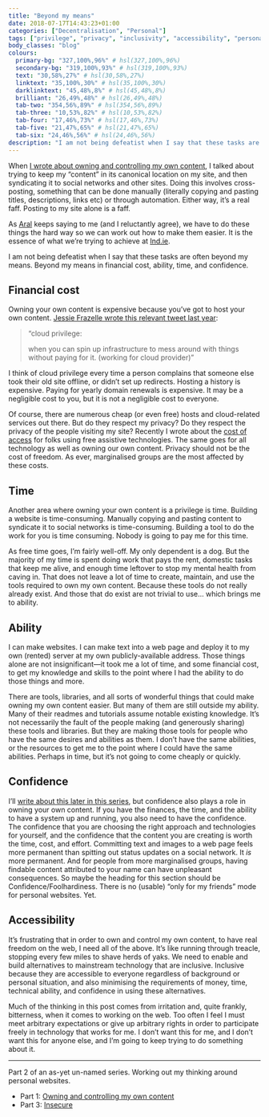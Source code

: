 ```yaml
---
title: "Beyond my means"
date: 2018-07-17T14:43:23+01:00
categories: ["Decentralisation", "Personal"]
tags: ["privilege", "privacy", "inclusivity", "accessibility", "personal websites"]
body_classes: "blog"
colours:
  primary-bg: "327,100%,96%" # hsl(327,100%,96%)
  secondary-bg: "319,100%,93%" # hsl(319,100%,93%)
  text: "30,58%,27%" # hsl(30,58%,27%)
  linktext: "35,100%,30%" # hsl(35,100%,30%)
  darklinktext: "45,48%,8%" # hsl(45,48%,8%)
  brilliant: "26,49%,48%" # hsl(26,49%,48%)
  tab-two: "354,56%,89%" # hsl(354,56%,89%)
  tab-three: "10,53%,82%" # hsl(10,53%,82%)
  tab-four: "17,46%,73%" # hsl(17,46%,73%)
  tab-five: "21,47%,65%" # hsl(21,47%,65%)
  tab-six: "24,46%,56%" # hsl(24,46%,56%)
description: "I am not being defeatist when I say that these tasks are often beyond my means. Beyond my means in financial cost, ability, time, and confidence."
---
```


When [I wrote about owning and controlling my own content](/owning-and-controlling-my-own-content), I talked about trying to keep my “content” in its canonical location on my site, and then syndicating it to social networks and other sites. Doing this involves cross-posting, something that can be done manually (literally copying and pasting titles, descriptions, links etc) or through automation. Either way, it’s a real faff. Posting to my site alone is a faff.

As [Aral](https://ar.al) keeps saying to me (and I reluctantly agree), we have to do these things the hard way so we can work out how to make them easier. It is the essence of what we’re trying to achieve at [Ind.ie](https://ind.ie).

I am not being defeatist when I say that these tasks are often beyond my means. Beyond my means in financial cost, ability, time, and confidence.

## Financial cost

Owning your own content is expensive because you’ve got to host your own content. [Jessie Frazelle wrote this relevant tweet last year](https://twitter.com/jessfraz/status/929836896158666753):

> “cloud privilege:
>
> when you can spin up infrastructure to mess around with things without paying for it. (working for cloud provider)”

I think of cloud privilege every time a person complains that someone else took their old site offline, or didn’t set up redirects. Hosting a history is expensive. Paying for yearly domain renewals is expensive. It may be a negligible cost to you, but it is not a negligible cost to everyone.

Of course, there are numerous cheap (or even free) hosts and cloud-related services out there. But do they respect my privacy? Do they respect the privacy of the people visiting my site? Recently I wrote about the [cost of access](/cost-of-access) for folks using free assistive technologies. The same goes for all technology as well as owning our own content. Privacy should not be the cost of freedom. As ever, marginalised groups are the most affected by these costs.

## Time

Another area where owning your own content is a privilege is time. Building a website is time-consuming. Manually copying and pasting content to syndicate it to social networks is time-consuming. Building a tool to do the work for you is time consuming. Nobody is going to pay me for this time.

As free time goes, I’m fairly well-off. My only dependent is a dog. But the majority of my time is spent doing work that pays the rent, domestic tasks that keep me alive, and enough time leftover to stop my mental health from caving in. That does not leave a lot of time to create, maintain, and use the tools required to own my own content. Because these tools do not really already exist. And those that do exist are not trivial to use… which brings me to ability.

## Ability

I can make websites. I can make text into a web page and deploy it to my own (rented) server at my own publicly-available address. Those things alone are not insignificant—it took me a lot of time, and some financial cost, to get my knowledge and skills to the point where I had the ability to do those things and more.

There are tools, libraries, and all sorts of wonderful things that could make owning my own content easier. But many of them are still outside my ability. Many of their readmes and tutorials assume notable existing knowledge. It’s not necessarily the fault of the people making (and generously sharing) these tools and libraries. But they are making those tools for people who have the same desires and abilities as them. I don’t have the same abilities, or the resources to get me to the point where I could have the same abilities. Perhaps in time, but it’s not going to come cheaply or quickly.

## Confidence

I’ll [write about this later in this series](/insecure), but confidence also plays a role in owning your own content. If you have the finances, the time, and the ability to have a system up and running, you also need to have the confidence. The confidence that you are choosing the right approach and technologies for yourself, and the confidence that the content you are creating is worth the time, cost, and effort. Committing text and images to a web page feels more permanent than spitting out status updates on a social network. It *is* more permanent. And for people from more marginalised groups, having findable content attributed to your name can have unpleasant consequences. So maybe the heading for this section should be Confidence/Foolhardiness. There is no (usable) “only for my friends” mode for personal websites. Yet.

## Accessibility

It’s frustrating that in order to own and control my own content, to have real freedom on the web, I need all of the above. It’s like running through treacle, stopping every few miles to shave herds of yaks. We need to enable and build alternatives to mainstream technology that are inclusive. Inclusive because they are accessible to everyone regardless of background or personal situation, and also minimising the requirements of money, time, technical ability, and confidence in using these alternatives.

Much of the thinking in this post comes from irritation and, quite frankly, bitterness, when it comes to working on the web. Too often I feel I must meet arbitrary expectations or give up arbitrary rights in order to participate freely in technology that works for me. I don’t want this for me, and I don’t want this for anyone else, and I’m going to keep trying to do something about it.

<hr />

Part 2 of an as-yet un-named series. Working out my thinking around personal websites.

- Part 1: [Owning and controlling my own content](/owning-and-controlling-my-own-content)
- Part 3: [Insecure](/insecure)